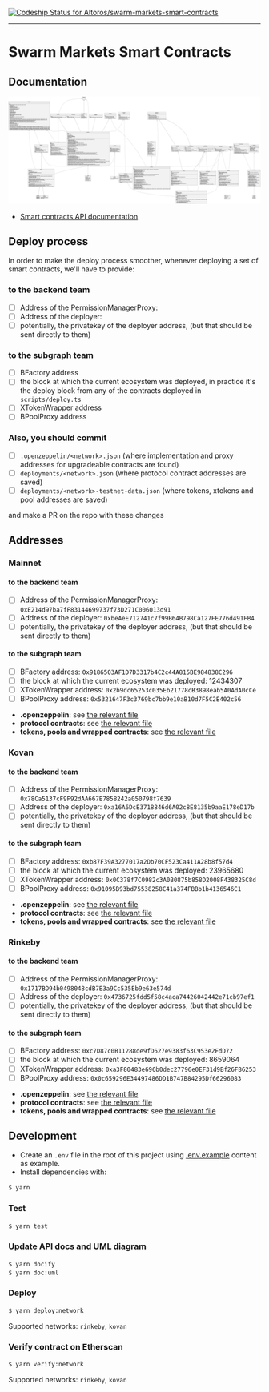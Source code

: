 [![Codeship Status for Altoros/swarm-markets-smart-contracts](https://app.codeship.com/projects/b7f76525-0e01-478a-8678-1347a2910490/status?branch=main)](https://app.codeship.com/projects/423696)

---

# Swarm Markets Smart Contracts

## Documentation

![](docs/uml/swarm-markets.png?raw=true)

- [Smart contracts API documentation](SUMMARY.md)

## Deploy process

In order to make the deploy process smoother, whenever deploying a set of smart contracts, we'll have to provide:

### to the backend team
- [ ] Address of the PermissionManagerProxy: 
- [ ] Address of the deployer: 
- [ ] potentially, the privatekey of the deployer address, (but that should be sent directly to them)

### to the subgraph team
- [ ] BFactory address
- [ ] the block at which the current ecosystem was deployed, in practice it's the deploy block from any of the contracts deployed in `scripts/deploy.ts`
- [ ] XTokenWrapper address
- [ ] BPoolProxy address

### Also, you should commit
- [ ] `.openzeppelin/<network>.json` (where implementation and proxy addresses for upgradeable contracts are found)
- [ ] `deployments/<network>.json` (where protocol contract addresses are saved)
- [ ] `deployments/<network>-testnet-data.json` (where tokens, xtokens and pool addresses are saved)

and make a PR on the repo with these changes

## Addresses

### Mainnet

#### to the backend team
- [ ] Address of the PermissionManagerProxy: `0xE214d97ba7fF83144699737f73D271C006013d91`
- [ ] Address of the deployer: `0xbeAeE712741c7f99B64B798Ca127FE776d491FB4`
- [ ] potentially, the privatekey of the deployer address, (but that should be sent directly to them)

#### to the subgraph team
- [ ] BFactory address: `0x9186503AF1D7D3317b4C2c44A815BE984838C296`
- [ ] the block at which the current ecosystem was deployed: 12434307
- [ ] XTokenWrapper address: `0x2b9dc65253c035Eb21778cB3898eab5A0AdA0cCe`
- [ ] BPoolProxy address: `0x5321647F3c3769bc7bb9e10aB10d7F5C2E402c56`

- **.openzeppelin**: see [the relevant file](./.openzeppelin/mainnet.json)
- **protocol contracts**: see [the relevant file](./deployments/mainnet.json)
- **tokens, pools and wrapped contracts**: see [the relevant file](./deployments/mainnet-testnet-data.json)

### Kovan

#### to the backend team
- [ ] Address of the PermissionManagerProxy: `0x78Ca5137cF9F92dAA667E7858242a050798f7639`
- [ ] Address of the deployer: `0xa16A6DcE3718846d6A02c8E8135b9aaE178eD17b`
- [ ] potentially, the privatekey of the deployer address, (but that should be sent directly to them)

#### to the subgraph team
- [ ] BFactory address: `0xb87F39A3277017a2Db70CF523Ca411A28b8f57d4`
- [ ] the block at which the current ecosystem was deployed: 23965680
- [ ] XTokenWrapper address: `0x0C378f7C0982c3A0B0875b858D2008F438325C8d`
- [ ] BPoolProxy address: `0x91095B93bd75538258C41a374FBBb1b4136546C1`

- **.openzeppelin**: see [the relevant file](./.openzeppelin/kovan.json)
- **protocol contracts**: see [the relevant file](./deployments/kovan.json)
- **tokens, pools and wrapped contracts**: see [the relevant file](./deployments/kovan-testnet-data.json)

### Rinkeby

#### to the backend team
- [ ] Address of the PermissionManagerProxy: `0x1717BD94b0498048cdB7E3a9Cc535Eb9e63e574d`
- [ ] Address of the deployer: `0x4736725fdd5f58c4aca74426042442e71cb97ef1`
- [ ] potentially, the privatekey of the deployer address, (but that should be sent directly to them)

#### to the subgraph team
- [ ] BFactory address: `0xc7D87c0B11288de9fD627e9383f63C953e2FdD72`
- [ ] the block at which the current ecosystem was deployed: 8659064
- [ ] XTokenWrapper address: `0xa3F80483e696b0dec27796e0EF31d9Bf26FB6253`
- [ ] BPoolProxy address: `0x0c659296E34497486DD1B747B84295Df66296083`

- **.openzeppelin**: see [the relevant file](./.openzeppelin/rinkeby.json)
- **protocol contracts**: see [the relevant file](./deployments/rinkeby.json)
- **tokens, pools and wrapped contracts**: see [the relevant file](./deployments/rinkeby-testnet-data.json)

## Development

- Create an `.env` file in the root of this project using [.env.example](.env.example) content as example.
- Install dependencies with:
```bash
$ yarn
```

### Test
```bash
$ yarn test
```

### Update API docs and UML diagram
```bash
$ yarn docify
$ yarn doc:uml
```

### Deploy
```bash
$ yarn deploy:network
```

Supported networks: `rinkeby`, `kovan`

### Verify contract on Etherscan
```bash
$ yarn verify:network
```

Supported networks: `rinkeby`, `kovan`

